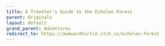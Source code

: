 ```yaml
---
title: A Traveler's Guide to the Echelon Forest
parent: Originals
layout: default
grand_parent: Adventures
redirect_to: https://awkwardturtle.itch.io/echelon-forest
---
```

